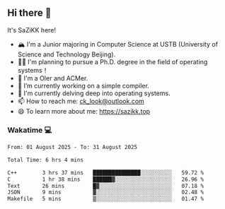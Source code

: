## Hi there 👋

It's SaZiKK here!

- 🏔️ I'm a Junior majoring in Computer Science  at USTB (University of Science and Technology Beijing).
- 🧑‍🎓 I'm planning to pursue a Ph.D. degree in the field of operating systems！
- 🚀 I'm a OIer and ACMer.
- 🔭 I’m currently working on a simple compiler.
- 🌱 I'm currently delving deep into operating systems.
- 📫 How to reach me: ck_look@outlook.com
- 😄 To learn more about me: https://sazikk.top

  
<!--
**SaZiKK/SaZiKK** is a ✨ _special_ ✨ repository because its `README.md` (this file) appears on your GitHub profile.

Here are some ideas to get you started:

- 🔭 I’m currently working on ...
- 🌱 I’m currently learning ...
- 👯 I’m looking to collaborate on ...
- 🤔 I’m looking for help with ...
- 💬 Ask me about ...
- 📫 How to reach me: ...
- 😄 Pronouns: ...
- ⚡ Fun fact: ...
-->

### Wakatime 💻

<!--START_SECTION:waka-->

```txt
From: 01 August 2025 - To: 31 August 2025

Total Time: 6 hrs 4 mins

C++        3 hrs 37 mins   ███████████████░░░░░░░░░░   59.72 %
C          1 hr 38 mins    ██████▓░░░░░░░░░░░░░░░░░░   26.96 %
Text       26 mins         █▓░░░░░░░░░░░░░░░░░░░░░░░   07.18 %
JSON       9 mins          ▓░░░░░░░░░░░░░░░░░░░░░░░░   02.48 %
Makefile   5 mins          ▒░░░░░░░░░░░░░░░░░░░░░░░░   01.47 %
```

<!--END_SECTION:waka-->
